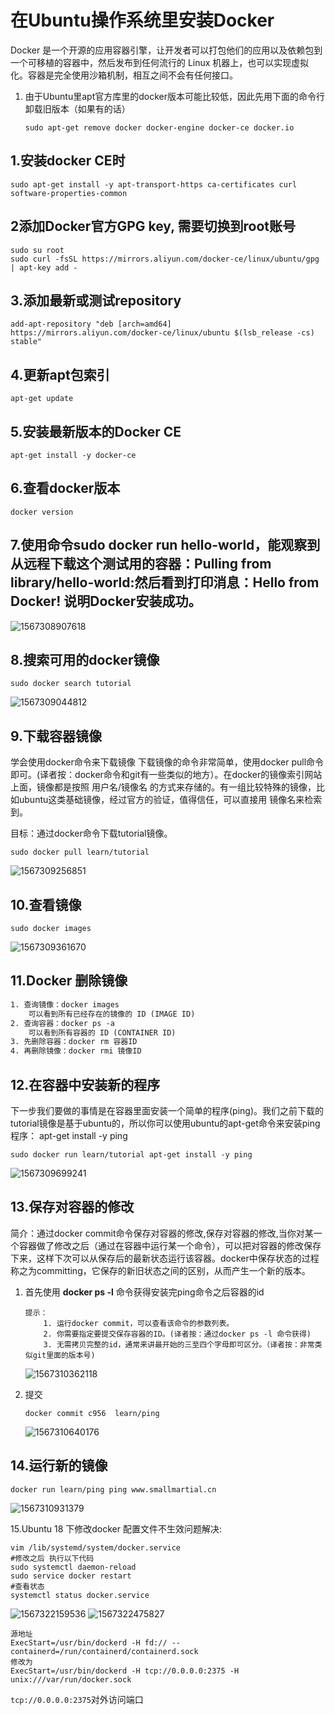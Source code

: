# 在Ubuntu操作系统里安装Docker

Docker 是一个开源的应用容器引擎，让开发者可以打包他们的应用以及依赖包到一个可移植的容器中，然后发布到任何流行的 Linux 机器上，也可以实现虚拟化。容器是完全使用沙箱机制，相互之间不会有任何接口。

1. 由于Ubuntu里apt官方库里的docker版本可能比较低，因此先用下面的命令行卸载旧版本（如果有的话）

   ```shell
   sudo apt-get remove docker docker-engine docker-ce docker.io
   ```

## 1.安装docker CE时

```shell
sudo apt-get install -y apt-transport-https ca-certificates curl software-properties-common
```

## 2添加Docker官方GPG key, 需要切换到root账号

```shell
sudo su root
sudo curl -fsSL https://mirrors.aliyun.com/docker-ce/linux/ubuntu/gpg | apt-key add -
```

## 3.添加最新或测试repository

```
add-apt-repository "deb [arch=amd64] https://mirrors.aliyun.com/docker-ce/linux/ubuntu $(lsb_release -cs) stable"
```

## 4.更新apt包索引

```
apt-get update
```

## 5.安装最新版本的Docker CE

```
apt-get install -y docker-ce
```

## 6.查看docker版本

```shell
docker version
```



## 7.使用命令sudo docker run hello-world，能观察到从远程下载这个测试用的容器：Pulling from library/hello-world:然后看到打印消息：Hello from Docker! 说明Docker安装成功。

![1567308907618](note1.assets/1567308907618.png)

## 8.搜索可用的docker镜像

```shell
sudo docker search tutorial
```

![1567309044812](note1.assets/1567309044812.png)

## 9.下载容器镜像

学会使用docker命令来下载镜像
下载镜像的命令非常简单，使用docker pull命令即可。(译者按：docker命令和git有一些类似的地方）。在docker的镜像索引网站上面，镜像都是按照 用户名/镜像名 的方式来存储的。有一组比较特殊的镜像，比如ubuntu这类基础镜像，经过官方的验证，值得信任，可以直接用 镜像名来检索到。

目标：通过docker命令下载tutorial镜像。

```shell
sudo docker pull learn/tutorial
```

![1567309256851](note1.assets/1567309256851.png)

## 10.查看镜像

```shell
sudo docker images 
```

![1567309361670](note1.assets/1567309361670.png)

## 11.Docker 删除镜像

```html
1. 查询镜像：docker images
    可以看到所有已经存在的镜像的 ID (IMAGE ID)
2. 查询容器：docker ps -a
    可以看到所有容器的 ID (CONTAINER ID)
3. 先删除容器：docker rm 容器ID
4. 再删除镜像：docker rmi 镜像ID
```

## 12.在容器中安装新的程序

下一步我们要做的事情是在容器里面安装一个简单的程序(ping)。我们之前下载的tutorial镜像是基于ubuntu的，所以你可以使用ubuntu的apt-get命令来安装ping程序： apt-get install -y ping

```shell
sudo docker run learn/tutorial apt-get install -y ping
```

![1567309699241](note1.assets/1567309699241.png)

## 13.保存对容器的修改

简介：通过docker commit命令保存对容器的修改,保存对容器的修改,当你对某一个容器做了修改之后（通过在容器中运行某一个命令），可以把对容器的修改保存下来，这样下次可以从保存后的最新状态运行该容器。docker中保存状态的过程称之为committing，它保存的新旧状态之间的区别，从而产生一个新的版本。

1. 首先使用 **docker ps -l** 命令获得安装完ping命令之后容器的id

   ```ht
   提示：
       1. 运行docker commit，可以查看该命令的参数列表。
       2. 你需要指定要提交保存容器的ID。(译者按：通过docker ps -l 命令获得)
       3. 无需拷贝完整的id，通常来讲最开始的三至四个字母即可区分。（译者按：非常类似git里面的版本号)
   ```

   ![1567310362118](note1.assets/1567310362118.png)

2. 提交

   ```shell
   docker commit c956  learn/ping
   ```

   ![1567310640176](note1.assets/1567310640176.png)

## 14.运行新的镜像

```shell
docker run learn/ping ping www.smallmartial.cn
```

![1567310931379](note1.assets/1567310931379.png)

15.Ubuntu 18 下修改docker 配置文件不生效问题解决:

```shell
vim /lib/systemd/system/docker.service
#修改之后 执行以下代码
sudo systemctl daemon-reload
sudo service docker restart
#查看状态
systemctl status docker.service
```

![1567322159536](note1.assets/1567322159536.png)
![1567322475827](note1.assets/1567322475827.png)

```shell
源地址 
ExecStart=/usr/bin/dockerd -H fd:// --containerd=/run/containerd/containerd.sock
修改为
ExecStart=/usr/bin/dockerd -H tcp://0.0.0.0:2375 -H unix:///var/run/docker.sock
```

``tcp://0.0.0.0:2375``对外访问端口

